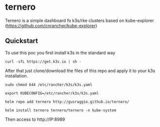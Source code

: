 # ternero
Ternero is a simple dashboard fo k3s/rke clusters based on kube-explorer (https://github.com/cnrancher/kube-explorer)

## Quickstart

To use this poc you first install k3s in the standard way

`curl -sfL https://get.k3s.io | sh - `

After that just clone/download the files of this repo and apply it to your k3s installation.

`sudo chmod 644 /etc/rancher/k3s/k3s.yaml` 

`export KUBECONFIG=/etc/rancher/k3s/k3s.yaml` 

`helm repo add ternero http://gusraggio.github.io/ternero/`

`helm install ternero ternero/ternero -n kube-system`

Then access to http://IP:8989
